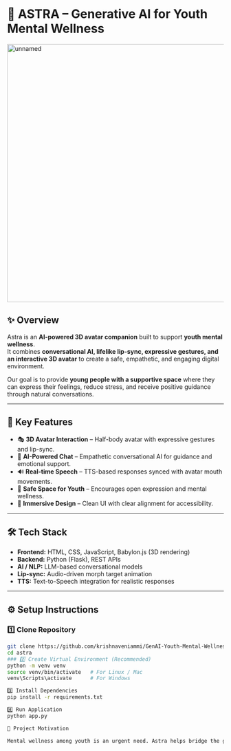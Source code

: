 # 🌌 ASTRA – Generative AI for Youth Mental Wellness   


<img width="1440" height="600" alt="unnamed" src="https://github.com/user-attachments/assets/c04a676d-b8ad-48ca-9a55-0e0c6c97ceae" />



## ✨ Overview  
Astra is an **AI-powered 3D avatar companion** built to support **youth mental wellness**.  
It combines **conversational AI, lifelike lip-sync, expressive gestures, and an interactive 3D avatar** to create a safe, empathetic, and engaging digital environment.  

Our goal is to provide **young people with a supportive space** where they can express their feelings, reduce stress, and receive positive guidance through natural conversations.  

---

## 🌟 Key Features  
- 🎭 **3D Avatar Interaction** – Half-body avatar with expressive gestures and lip-sync.  
- 🧠 **AI-Powered Chat** – Empathetic conversational AI for guidance and emotional support.  
- 🔊 **Real-time Speech** – TTS-based responses synced with avatar mouth movements.  
- 💬 **Safe Space for Youth** – Encourages open expression and mental wellness.  
- 🎨 **Immersive Design** – Clean UI with clear alignment for accessibility.  

---

## 🛠️ Tech Stack  
- **Frontend:** HTML, CSS, JavaScript, Babylon.js (3D rendering)  
- **Backend:** Python (Flask), REST APIs  
- **AI / NLP:** LLM-based conversational models  
- **Lip-sync:** Audio-driven morph target animation  
- **TTS:** Text-to-Speech integration for realistic responses  

---

## ⚙️ Setup Instructions  

### 1️⃣ Clone Repository  
```bash
git clone https://github.com/krishnaveniammi/GenAI-Youth-Mental-Wellness.git
cd astra
### 2️⃣ Create Virtual Environment (Recommended)
python -m venv venv
source venv/bin/activate   # For Linux / Mac
venv\Scripts\activate      # For Windows

3️⃣ Install Dependencies
pip install -r requirements.txt

4️⃣ Run Application
python app.py

📌 Project Motivation

Mental wellness among youth is an urgent need. Astra helps bridge the gap by offering 24/7 AI support, empathetic listening, and encouraging positivity through interactive 3D conversations. Instead of passive chatbots, Astra feels alive and approachable, making young people feel heard, valued, and supported.




